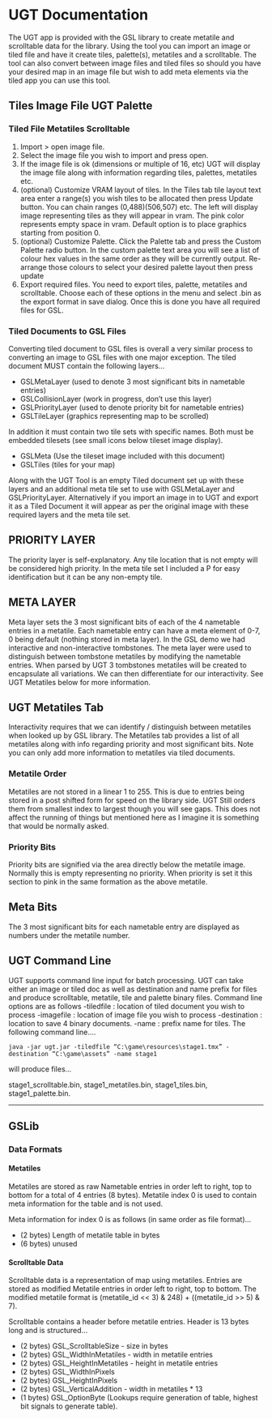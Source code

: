 # UGT Documentation

The UGT app is provided with the GSL library to create metatile and scrolltable data for the library.
Using the tool you can import an image or tiled file and have it create tiles, palette(s), metatiles and a scrolltable. The tool can also convert between image files and tiled files so should you have your desired map in an image file but wish to add meta elements via the tiled app you can use this tool.

## Tiles Image File UGT Palette

### Tiled File Metatiles Scrolltable

1. Import > open image file.
2. Select the image file you wish to import and press open.
3. If the image file is ok (dimensions or multiple of 16, etc) UGT will display the image file along with information regarding tiles, palettes, metatiles etc.
4. (optional) Customize VRAM layout of tiles. In the Tiles tab tile layout text area enter a range(s) you wish tiles to be allocated then press Update button. You can chain ranges (0,488)(506,507) etc.
The left will display image representing tiles as they will appear in vram. The pink color represents empty space in vram.
Default option is to place graphics starting from position 0.
5. (optional) Customize Palette. Click the Palette tab and press the Custom Palette radio button. In the custom palette text area you will see a list of colour hex values in the same order as they will be currently output.
Re-arrange those colours to select your desired palette layout then press update
6. Export required files. You need to export tiles, palette, metatiles and scrolltable. Choose each of these options in the menu and select .bin as the export format in save dialog.
Once this is done you have all required files for GSL.

### Tiled Documents to GSL Files

Converting tiled document to GSL files is overall a very similar process to converting an image to GSL files with one major exception. The tiled document MUST contain the following layers...

- GSLMetaLayer (used to denote 3 most significant bits in nametable entries)
- GSLCollisionLayer (work in progress, don’t use this layer)
- GSLPriorityLayer (used to denote priority bit for nametable entries)
- GSLTileLayer (graphics representing map to be scrolled)

In addition it must contain two tile sets with specific names. Both must be embedded tilesets (see small icons below tileset image display).

- GSLMeta (Use the tileset image included with this document)
- GSLTiles (tiles for your map)

Along with the UGT Tool is an empty Tiled document set up with these layers and an additional meta tile set to use with GSLMetaLayer and GSLPriorityLayer.
Alternatively if you import an image in to UGT and export it as a Tiled Document it will appear as per the original image with these required layers and the meta tile set.

## PRIORITY LAYER

The priority layer is self-explanatory. Any tile location that is not empty will be considered high priority. In the meta tile set I included a P for easy identification but it can be any non-empty tile.

## META LAYER

Meta layer sets the 3 most significant bits of each of the 4 nametable entries in a metatile. Each nametable entry can have a meta element of 0-7, 0 being default (nothing stored in meta layer).
In the GSL demo we had interactive and non-interactive tombstones. The meta layer were used to distinguish between tombstone metatiles by modifying the nametable entries. When parsed by UGT 3 tombstones metatiles will be created to encapsulate all variations. We can then differentiate for our interactivity. See UGT Metatiles below for more information.

## UGT Metatiles Tab

Interactivity requires that we can identify / distinguish between metatiles when looked up by GSL library. The Metatiles tab provides a list of all metatiles along with info regarding priority and most significant bits. Note you can only add more information to metatiles via tiled documents.

### Metatile Order

Metatiles are not stored in a linear 1 to 255. This is due to entries being stored in a post shifted form for speed on the library side. UGT Still orders them from smallest index to largest though you will see gaps. This does not affect the running of things but mentioned here as I imagine it is something that would be normally asked.

### Priority Bits

Priority bits are signified via the area directly below the metatile image. Normally this is empty representing no priority. When priority is set it this section to pink in the same formation as the above metatile.

## Meta Bits

The 3 most significant bits for each nametable entry are displayed as numbers under the metatile number.

## UGT Command Line

UGT supports command line input for batch processing. UGT can take either an image or tiled doc as well as destination and name prefix for files and produce scrolltable, metatile, tile and palette binary files.
Command line options are as follows
-tiledfile <url>: location of tiled document you wish to process -imagefile <url>: location of image file you wish to process -destination <url>: location to save 4 binary documents. -name <text>: prefix name for tiles.
The following command line....

```
java -jar ugt.jar -tiledfile “C:\game\resources\stage1.tmx” - destination “C:\game\assets” -name stage1
```

will produce files...

stage1_scrolltable.bin, stage1_metatiles.bin, stage1_tiles.bin, stage1_palette.bin.

----

## GSLib

### Data Formats

#### Metatiles

Metatiles are stored as raw Nametable entries in order left to right, top to bottom for a total of 4 entries (8 bytes). Metatile index 0 is used to contain meta information for the table and is not used.

Meta information for index 0 is as follows (in same order as file format)...

- (2 bytes) Length of metatile table in bytes
- (6 bytes) unused

#### Scrolltable Data

Scrolltable data is a representation of map using metatiles. Entries are stored as modified Metatile entries in order left to right, top to bottom. The modified metatile format is (metatile_id << 3) & 248) + ((metatile_id >> 5) & 7).

Scrolltable contains a header before metatile entries. Header is 13 bytes long and is structured...

- (2 bytes) GSL_ScrolltableSize - size in bytes
- (2 bytes) GSL_WidthInMetatiles - width in metatile entries
- (2 bytes) GSL_HeightInMetatiles - height in metatile entries
- (2 bytes) GSL_WidthInPixels
- (2 bytes) GSL_HeightInPixels
- (2 bytes) GSL_VerticalAddition - width in metatiles * 13
- (1 bytes) GSL_OptionByte (Lookups require generation of table, highest bit signals to generate table).
